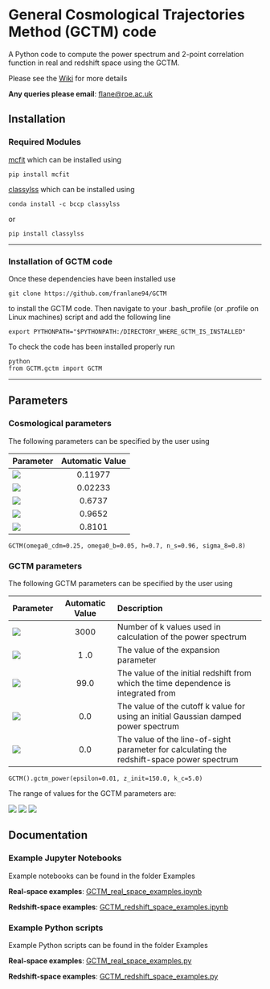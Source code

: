 # General Cosmological Trajectories Method (GCTM) code

A Python code to compute the power spectrum and 2-point correlation function in real and redshift space using the GCTM.

Please see the [Wiki](https://github.com/franlane94/GCTM/wiki) for more details

**Any queries please email**: <flane@roe.ac.uk>

## Installation

### Required Modules

[mcfit](https://github.com/eelregit/mcfit) which can be installed using

```
pip install mcfit
```

[classylss](https://classylss.readthedocs.io/en/stable/) which can be installed using

```
conda install -c bccp classylss
```

or

```
pip install classylss
```
***

### Installation of GCTM code

Once these dependencies have been installed use

```
git clone https://github.com/franlane94/GCTM
```

to install the GCTM code. Then navigate to your .bash_profile (or .profile on Linux machines) script and add the following line

```
export PYTHONPATH="$PYTHONPATH:/DIRECTORY_WHERE_GCTM_IS_INSTALLED"
```
To check the code has been installed properly run

```
python
from GCTM.gctm import GCTM
```
***

## Parameters
### Cosmological parameters

The following parameters can be specified by the user using


| Parameter     |  Automatic Value |
| ------------- |:-------------:|
| <img src="https://latex.codecogs.com/gif.latex?\Omega_{cdm}h^2" />  | 0.11977|
| <img src="https://latex.codecogs.com/gif.latex?\Omega_bh^2" />  | 0.02233     |
| <img src="https://latex.codecogs.com/gif.latex?h" />      | 0.6737      |
| <img src="https://latex.codecogs.com/gif.latex?n_s" />      | 0.9652    |
| <img src="https://latex.codecogs.com/gif.latex?\sigma_8" />      | 0.8101  |

```
GCTM(omega0_cdm=0.25, omega0_b=0.05, h=0.7, n_s=0.96, sigma_8=0.8)
```
### GCTM parameters

The following GCTM parameters can be specified by the user using

| Parameter     |  Automatic Value | Description |
| ------------- |:-------------:|:--------------|
| <img src="https://latex.codecogs.com/gif.latex?n_k" />  | 3000| Number of k values used in calculation of the power spectrum |
| <img src="https://latex.codecogs.com/gif.latex?\epsilon" />  | 1  .0   | The value of the expansion parameter|
| <img src="https://latex.codecogs.com/gif.latex?z_{init}" />      | 99.0      | The value of the initial redshift from which the time dependence is integrated from |
| <img src="https://latex.codecogs.com/gif.latex?k_c" />      | 0.0   | The value of the cutoff k value for using an initial Gaussian damped power spectrum |
| <img src="https://latex.codecogs.com/gif.latex?\mu_k" />      | 0.0 | The value of the line-of-sight parameter for calculating the redshift-space power spectrum |

```
GCTM().gctm_power(epsilon=0.01, z_init=150.0, k_c=5.0)
```

The range of values for the GCTM parameters are:

<img src="https://latex.codecogs.com/gif.latex?0\leq\epsilon\leq1" />
<img src="https://latex.codecogs.com/gif.latex?0\leq{k_c}\leq50" />
<img src="https://latex.codecogs.com/gif.latex?-1\leq\mu_k\leq1" />

## Documentation

### Example Jupyter Notebooks

Example notebooks can be found in the folder Examples

**Real-space examples**: [GCTM_real_space_examples.ipynb](https://github.com/franlane94/GCTM/blob/master/Examples/GCTM_real_space_examples.ipynb)

**Redshift-space examples**: [GCTM_redshift_space_examples.ipynb](https://github.com/franlane94/GCTM/blob/master/Examples/GCTM_redshift_space_examples.ipynb)

### Example Python scripts

Example Python scripts can be found in the folder Examples

**Real-space examples**: [GCTM_real_space_examples.py](https://github.com/franlane94/GCTM/blob/master/Examples/GCTM_real_space_examples.py)

**Redshift-space examples**: [GCTM_redshift_space_examples.py](https://github.com/franlane94/GCTM/blob/master/Examples/GCTM_redshift_space_examples.py)
